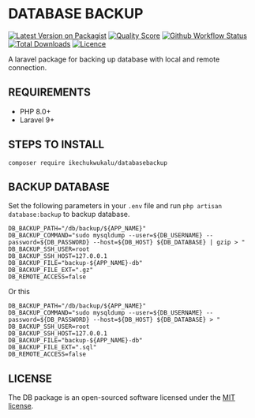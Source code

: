# DATABASE BACKUP

[![Latest Version on Packagist](https://img.shields.io/packagist/v/ikechukwukalu/databasebackup?style=flat-square)](https://packagist.org/packages/ikechukwukalu/databasebackup)
[![Quality Score](https://img.shields.io/scrutinizer/quality/g/ikechukwukalu/databasebackup/main?style=flat-square)](https://scrutinizer-ci.com/g/ikechukwukalu/databasebackup/)
[![Github Workflow Status](https://img.shields.io/github/actions/workflow/status/ikechukwukalu/databasebackup/databasebackup.yml?branch=main&style=flat-square)](https://github.com/ikechukwukalu/databasebackup/actions/workflows/databasebackup.yml)
[![Total Downloads](https://img.shields.io/packagist/dt/ikechukwukalu/databasebackup?style=flat-square)](https://packagist.org/packages/ikechukwukalu/databasebackup)
[![Licence](https://img.shields.io/packagist/l/ikechukwukalu/databasebackup?style=flat-square)](https://github.com/ikechukwukalu/databasebackup/blob/main/LICENSE.md)

A laravel package for backing up database with local and remote connection.

## REQUIREMENTS

- PHP 8.0+
- Laravel 9+

## STEPS TO INSTALL

``` shell
composer require ikechukwukalu/databasebackup
```

## BACKUP DATABASE

Set the following parameters in your `.env` file and run `php artisan database:backup` to backup database.

```shell
DB_BACKUP_PATH="/db/backup/${APP_NAME}"
DB_BACKUP_COMMAND="sudo mysqldump --user=${DB_USERNAME} --password=${DB_PASSWORD} --host=${DB_HOST} ${DB_DATABASE} | gzip > "
DB_BACKUP_SSH_USER=root
DB_BACKUP_SSH_HOST=127.0.0.1
DB_BACKUP_FILE="backup-${APP_NAME}-db"
DB_BACKUP_FILE_EXT=".gz"
DB_REMOTE_ACCESS=false
```

Or this

```shell
DB_BACKUP_PATH="/db/backup/${APP_NAME}"
DB_BACKUP_COMMAND="sudo mysqldump --user=${DB_USERNAME} --password=${DB_PASSWORD} --host=${DB_HOST} ${DB_DATABASE} > "
DB_BACKUP_SSH_USER=root
DB_BACKUP_SSH_HOST=127.0.0.1
DB_BACKUP_FILE="backup-${APP_NAME}-db"
DB_BACKUP_FILE_EXT=".sql"
DB_REMOTE_ACCESS=false
```

## LICENSE

The DB package is an open-sourced software licensed under the [MIT license](https://opensource.org/licenses/MIT).

